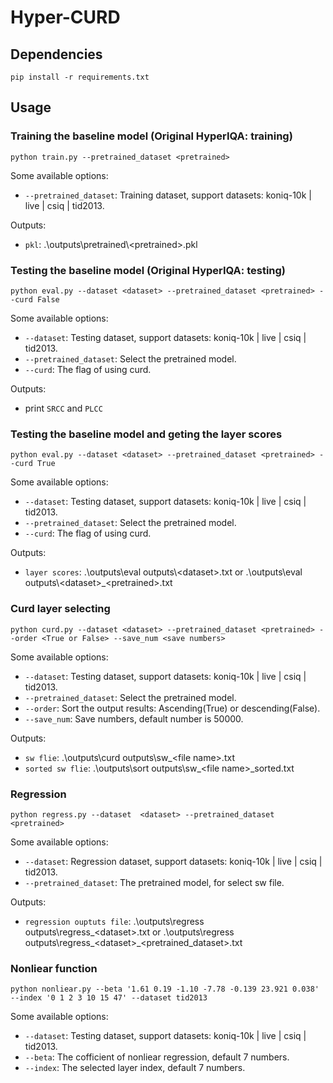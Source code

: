 # Hyper-CURD

## Dependencies

```
pip install -r requirements.txt
```

## Usage

### Training the baseline model (Original HyperIQA: training)

```
python train.py --pretrained_dataset <pretrained>
```

Some available options:
* `--pretrained_dataset`: Training dataset, support datasets: koniq-10k | live | csiq | tid2013.

Outputs:
* `pkl`: .\outputs\pretrained\\\<pretrained>.pkl

### Testing the baseline model (Original HyperIQA: testing)

```
python eval.py --dataset <dataset> --pretrained_dataset <pretrained> --curd False
```

Some available options:
* `--dataset`: Testing dataset, support datasets:  koniq-10k | live | csiq | tid2013.
* `--pretrained_dataset`: Select the pretrained model.
* `--curd`: The flag of using curd.

Outputs:
* print `SRCC` and `PLCC`

### Testing the baseline model and geting the layer scores

```
python eval.py --dataset <dataset> --pretrained_dataset <pretrained> --curd True
```

Some available options:
* `--dataset`: Testing dataset, support datasets:  koniq-10k | live | csiq | tid2013.
* `--pretrained_dataset`: Select the pretrained model.
* `--curd`: The flag of using curd.

Outputs:
* `layer scores`: .\outputs\eval outputs\\\<dataset>.txt or .\outputs\eval outputs\\\<dataset>_\<pretrained>.txt

### Curd layer selecting

```
python curd.py --dataset <dataset> --pretrained_dataset <pretrained> --order <True or False> --save_num <save numbers>
```

Some available options:
* `--dataset`: Testing dataset, support datasets:  koniq-10k | live | csiq | tid2013.
* `--pretrained_dataset`: Select the pretrained model.
* `--order`: Sort the output results: Ascending(True) or descending(False).
* `--save_num`: Save numbers, default number is 50000.

Outputs:
* `sw flie`: .\outputs\curd outputs\sw_\<file name>.txt
* `sorted sw flie`: .\outputs\sort outputs\sw_\<file name>_sorted.txt

### Regression

```
python regress.py --dataset  <dataset> --pretrained_dataset <pretrained>
```

Some available options:
* `--dataset`: Regression dataset, support datasets:  koniq-10k | live | csiq | tid2013.
* `--pretrained_dataset`: The pretrained model, for select sw file.

Outputs:
* `regression ouptuts file`: .\outputs\regress outputs\regress\_\<dataset>.txt or .\outputs\regress outputs\regress\_\<dataset>\_\<pretrained_dataset>.txt

### Nonliear function

```
python nonliear.py --beta '1.61 0.19 -1.10 -7.78 -0.139 23.921 0.038' --index '0 1 2 3 10 15 47' --dataset tid2013
```

Some available options:
* `--dataset`: Testing dataset, support datasets:  koniq-10k | live | csiq | tid2013.
* `--beta`: The cofficient of nonliear regression, default 7 numbers.
* `--index`: The selected layer index, default 7 numbers.